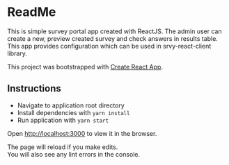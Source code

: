 # ReadMe

This is simple survey portal app created with ReactJS. The admin user can create a new, preview created survey and check answers in results table. 
This app provides configuration which can be used in srvy-react-client library.

This project was bootstrapped with [Create React App](https://github.com/facebook/create-react-app).

## Instructions

* Navigate to application root directory
* Install dependencies with `yarn install`
* Run application with `yarn start`

Open [http://localhost:3000](http://localhost:3000) to view it in the browser.

The page will reload if you make edits.\
You will also see any lint errors in the console.
